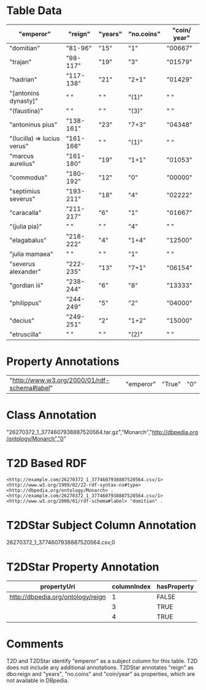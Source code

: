 # Table Data

| "emperor"                      | "reign"   | "years"  | "no.coins" | "coin/ year" |
|--------------------------------|-----------|----------|------------|--------------|
| "domitian"                     | "81-96"   | "15"     | "1"        | "00667"      |
| "trajan"                       | "98-117"  | "19"     | "3"        | "01579"      |
| "hadrian"                      | "117-138" | "21"     | "2+1"      | "01429"      |
| "[antonins dynasty]"           | "&nbsp;"  | "&nbsp;" | "(1)"      | "&nbsp;"     |
| "(faustina)"                   | "&nbsp;"  | "&nbsp;" | "(3)"      | "&nbsp;"     |
| "antoninus pius"               | "138-161" | "23"     | "7+3"      | "04348"      |
| "(lucilla) =&gt; lucius verus" | "161-166" | "&nbsp;" | "(1)"      | "&nbsp;"     |
| "marcus aurelius"              | "161-180" | "19"     | "1+1"      | "01053"      |
| "commodus"                     | "180-192" | "12"     | "0"        | "00000"      |
| "septimius severus"            | "193-211" | "18"     | "4"        | "02222"      |
| "caracalla"                    | "211-217" | "6"      | "1"        | "01667"      |
| "(julia pia)"                  | "&nbsp;"  | "&nbsp;" | "4"        | "&nbsp;"     |
| "elagabalus"                   | "218-222" | "4"      | "1+4"      | "12500"      |
| "julia mamaea"                 | "&nbsp;"  | "&nbsp;" | "1"        | "&nbsp;"     |
| "severus alexander"            | "222-235" | "13"     | "7+1"      | "06154"      |
| "gordian iii"                  | "238-244" | "6"      | "8"        | "13333"      |
| "philippus"                    | "244-249" | "5"      | "2"        | "04000"      |
| "decius"                       | "249-251" | "2"      | "1+2"      | "15000"      |
| "etruscilla"                   | "&nbsp;"  | "&nbsp;" | "(2)"      | "&nbsp;"     |

# Property Annotations

|                                              |           |        |     |
|----------------------------------------------|-----------|--------|-----|
| "http://www.w3.org/2000/01/rdf-schema#label" | "emperor" | "True" | "0" |


# Class Annotation

"26270372_1_3774607938887520564.tar.gz","Monarch","http://dbpedia.org/ontology/Monarch","0"

# T2D Based RDF

```
<http://example.com/26270372_1_3774607938887520564.csv/1> <http://www.w3.org/1999/02/22-rdf-syntax-ns#type> <http://dbpedia.org/ontology/Monarch> .
<http://example.com/26270372_1_3774607938887520564.csv/1> <http://www.w3.org/2000/01/rdf-schema#label> "domitian" .
```

# T2DStar Subject Column Annotation

26270372_1_3774607938887520564.csv,0

# T2DStar Property Annotation

| propertyUri                       | columnIndex | hasProperty |
|-----------------------------------|-------------|-------------|
| http://dbpedia.org/ontology/reign | 1           | FALSE       |
|                                   | 3           | TRUE        |
|                                   | 4           | TRUE        |


# Comments
T2D and T2DStar identify "emperor" as a subject column for this table.
T2D does not include any additional annotations.
T2DStar annotates "reign" as dbo:reign and "years", "no.coins" and "coin/year" as properties, which are not available in DBpedia.
